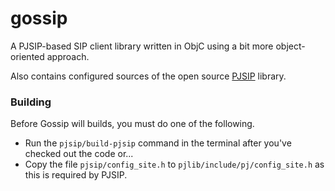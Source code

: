 gossip
======

A PJSIP-based SIP client library written in ObjC using a bit more object-oriented approach.

Also contains configured sources of the open source [PJSIP](http://www.pjsip.org/) library.

### Building

Before Gossip will builds, you must do one of the following.

* Run the `pjsip/build-pjsip` command in the terminal after you've checked out the code or...
* Copy the file `pjsip/config_site.h` to `pjlib/include/pj/config_site.h` as this is required by PJSIP.

